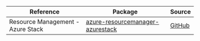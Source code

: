 | Reference | Package | Source |
|---|---|---|
|Resource Management - Azure Stack|[azure-resourcemanager-azurestack](https://repo1.maven.org/maven2/com/azure/resourcemanager/azure-resourcemanager-azurestack)|[GitHub](https://github.com/Azure/azure-sdk-for-java/blob/main/sdk/azurestack/azure-resourcemanager-azurestack)|
